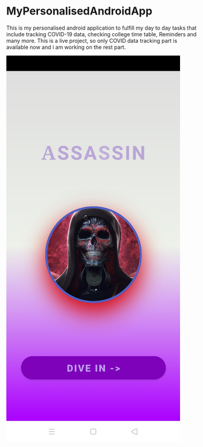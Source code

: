 # MyPersonalisedAndroidApp

This is my personalised android application to fulfill my day to day tasks that include tracking COVID-19 data, checking college time table, Reminders and many more.
This is a live project, so only COVID data tracking part is available now and i am working on the rest part.

![Happy Christmas](home.jpg)
